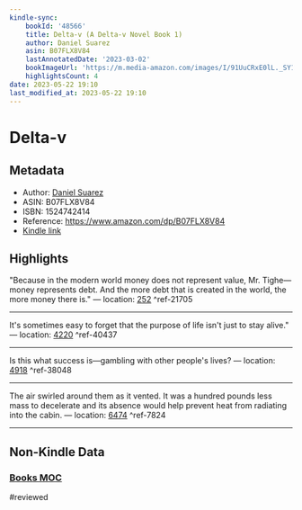```yaml
---
kindle-sync:
    bookId: '48566'
    title: Delta-v (A Delta-v Novel Book 1)
    author: Daniel Suarez
    asin: B07FLX8V84
    lastAnnotatedDate: '2023-03-02'
    bookImageUrl: 'https://m.media-amazon.com/images/I/91UuCRxE0lL._SY160.jpg'
    highlightsCount: 4
date: 2023-05-22 19:10
last_modified_at: 2023-05-22 19:10
---
```


# Delta-v

## Metadata

-   Author: [Daniel Suarez](https://www.amazon.comundefined)
-   ASIN: B07FLX8V84
-   ISBN: 1524742414
-   Reference: https://www.amazon.com/dp/B07FLX8V84
-   [Kindle link](kindle://book?action=open&asin=B07FLX8V84)

## Highlights

"Because in the modern world money does not represent value, Mr. Tighe—money represents debt. And the more debt that is created in the world, the more money there is." — location: [252](kindle://book?action=open&asin=B07FLX8V84&location=252) ^ref-21705

---

It's sometimes easy to forget that the purpose of life isn't just to stay alive." — location: [4220](kindle://book?action=open&asin=B07FLX8V84&location=4220) ^ref-40437

---

Is this what success is—gambling with other people's lives? — location: [4918](kindle://book?action=open&asin=B07FLX8V84&location=4918) ^ref-38048

---

The air swirled around them as it vented. It was a hundred pounds less mass to decelerate and its absence would help prevent heat from radiating into the cabin. — location: [6474](kindle://book?action=open&asin=B07FLX8V84&location=6474) ^ref-7824

---

## Non-Kindle Data

### [Books MOC](Books%20MOC.md)
#reviewed